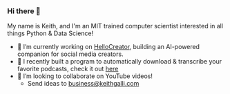### Hi there 👋

My name is Keith, and I'm an MIT trained computer scientist interested in all things Python & Data Science!

- 🔭 I’m currently working on [HelloCreator](https://hellocreator.com), building an AI-powered companion for social media creators.
- 🌱 I recently built a program to automatically download & transcribe your favorite podcasts, check it out [here](https://github.com/KeithGalli/Podcast-Downloader)
- 👯 I’m looking to collaborate on YouTube videos!
  - Send ideas to business@keithgalli.com


<!--
**KeithGalli/keithgalli** is a ✨ _special_ ✨ repository because its `README.md` (this file) appears on your GitHub profile.

Here are some ideas to get you started:

- 🔭 I’m currently working on ...
- 🌱 I’m currently learning ...
- 👯 I’m looking to collaborate on ...
- 🤔 I’m looking for help with ...
- 💬 Ask me about ...
- 📫 How to reach me: ...
- 😄 Pronouns: ...
- ⚡ Fun fact: ...
-->
